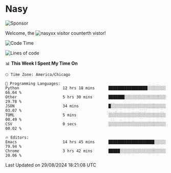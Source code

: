 # Nasy

<!--
<p align="center">
<img height="200" src="https://github-readme-stats.vercel.app/api?username=nasyxx&count_private=true&show_icons=true&theme=dracula&include_all_commits=true"/>
<img height="200" src="https://github-readme-stats.vercel.app/api/top-langs/?username=nasyxx&theme=dracula&hide=html,jupyter+notebook&count_private=true&show_icons=true"/>
</p>

  
----------------
-->

![Sponsor](https://img.shields.io/static/v1.svg?label=Sponsor&message=%E2%9D%A4&logo=GitHub&style=flat&color=pink)
 
Welcome, the ![nasyxx visitor counter](https://count.getloli.com/get/@nasyxx?theme=rule34)th vistor!
 
<!--START_SECTION:waka-->
![Code Time](http://img.shields.io/badge/Code%20Time-4%2C612%20hrs%2034%20mins-blue)

![Lines of code](https://img.shields.io/badge/From%20Hello%20World%20I%27ve%20Written-6.4%20million%20lines%20of%20code-blue)

📊 **This Week I Spent My Time On** 

```text
🕑︎ Time Zone: America/Chicago

💬 Programming Languages: 
Python                   12 hrs 18 mins      █████████████████░░░░░░░░   66.64 % 
Other                    5 hrs 30 mins       ███████░░░░░░░░░░░░░░░░░░   29.78 % 
JSON                     34 mins             █░░░░░░░░░░░░░░░░░░░░░░░░   03.07 % 
TOML                     5 mins              ░░░░░░░░░░░░░░░░░░░░░░░░░   00.49 % 
CSV                      0 secs              ░░░░░░░░░░░░░░░░░░░░░░░░░   00.02 % 

🔥 Editors: 
Emacs                    14 hrs 45 mins      ████████████████████░░░░░   79.94 % 
Chrome                   3 hrs 42 mins       █████░░░░░░░░░░░░░░░░░░░░   20.06 % 
```


 Last Updated on 29/08/2024 18:21:08 UTC
<!--END_SECTION:waka-->

<!-- ![visitors](https://visitor-badge.laobi.icu/badge?page_id=nasyxx.nasyxx) -->
